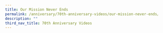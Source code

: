 ```yaml
---
title: Our Mission Never Ends
permalink: /anniversary/70th-anniversary-videos/our-mission-never-ends/
description: ""
third_nav_title: 70th Anniversary Videos
---
```

